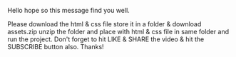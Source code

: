 Hello hope so this message find you well.

Please download the html & css file store it in a folder & download assets.zip unzip the folder and place with html & css file in same folder and run the project.
Don't forget to hit LIKE & SHARE the video & hit the SUBSCRIBE button also.
Thanks!
